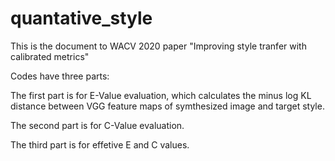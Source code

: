 # quantative_style

This is the document to WACV 2020 paper "Improving style tranfer with calibrated metrics"

Codes have three parts:


The first part is for E-Value evaluation, which calculates the minus log KL distance between VGG feature maps of symthesized image
and  target style.


The second part is for C-Value evaluation.


The third part is for effetive E and C values.

